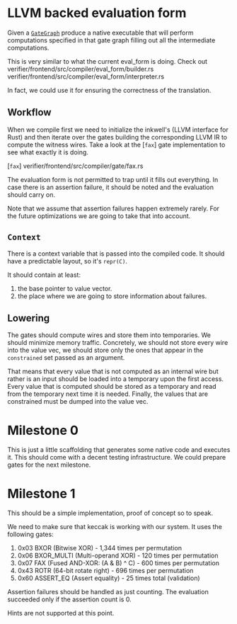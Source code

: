 # LLVM backed evaluation form

Given a [`GateGraph`] produce a native executable that will perform computations specified in that
gate graph filling out all the intermediate computations.


This is very similar to what the current eval_form is doing. Check out verifier/frontend/src/compiler/eval_form/builder.rs
verifier/frontend/src/compiler/eval_form/interpreter.rs

In fact, we could use it for ensuring the correctness of the translation.

[`GateGraph`]: verifier/frontend/src/compiler/gate_graph.rs

## Workflow

When we compile first we need to initialize the inkwell's (LLVM interface for Rust) and then iterate over the gates building the corresponding LLVM IR to compute the witness wires. Take
a look at the [`fax`] gate implementation to see what exactly it is doing.

[`fax`] verifier/frontend/src/compiler/gate/fax.rs

The evaluation form is not permitted to trap until it fills out everything. In case there is an
assertion failure, it should be noted and the evaluation should carry on.

Note that we assume that assertion failures happen extremely rarely. For the future optimizations
we are going to take that into account.

## `Context`

There is a context variable that is passed into the compiled code. It should have a predictable
layout, so it's `repr(C)`.

It should contain at least:

1. the base pointer to value vector.
2. the place where we are going to store information about failures.

## Lowering

The gates should compute wires and store them into temporaries. We should minimize memory traffic. Concretely, we should not store every wire into the value vec, we should store only the
ones that appear in the `constrained` set passed as an argument.

That means that every value that is not computed as an internal wire but rather is an input should
be loaded into a temporary upon the first access. Every value that is computed should be stored as
a temporary and read from the temporary next time it is needed. Finally, the values that are
constrained must be dumped into the value vec.

# Milestone 0

This is just a little scaffolding that generates some native code and executes it. This should come with a decent testing infrastructure. We could prepare gates for the next milestone.

# Milestone 1

This should be a simple implementation, proof of concept so to speak.

We need to make sure that keccak is working with our system. It uses the following gates:

1. 0x03 BXOR (Bitwise XOR) - 1,344 times per permutation
2. 0x06 BXOR_MULTI (Multi-operand XOR) - 120 times per permutation
3. 0x07 FAX (Fused AND-XOR: (A & B) ^ C) - 600 times per permutation
4. 0x43 ROTR (64-bit rotate right) - 696 times per permutation
5. 0x60 ASSERT_EQ (Assert equality) - 25 times total (validation)

Assertion failures should be handled as just counting. The evaluation succeeded only if the
assertion count is 0.

Hints are not supported at this point.
